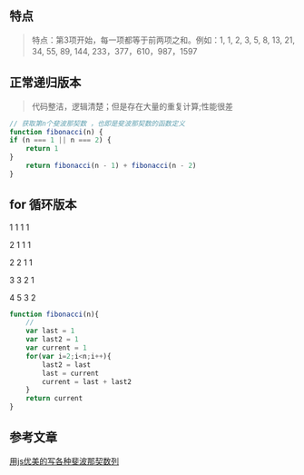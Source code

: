 ## 特点

>特点：第3项开始，每一项都等于前两项之和。例如：1, 1, 2, 3, 5, 8, 13, 21, 34, 55, 89, 144, 233，377，610，987，1597


## 正常递归版本

>代码整洁，逻辑清楚；但是存在大量的重复计算;性能很差
```js
// 获取第n个斐波那契数 ，也即是斐波那契数的函数定义
function fibonacci(n) { 
if (n === 1 || n === 2) { 
    return 1
}
    return fibonacci(n - 1) + fibonacci(n - 2)
}

```



## for 循环版本
1 1 1 1

2 1 1 1

2 2 1 1

3 3 2 1

4 5 3 2
```js
function fibonacci(n){
    //
    var last = 1
    var last2 = 1
    var current = 1
    for(var i=2;i<n;i++){
        last2 = last
        last = current
        current = last + last2
    }
    return current
}
```

## 参考文章
[用js优美的写各种斐波那契数列](https://www.jianshu.com/p/78243311b8ed)